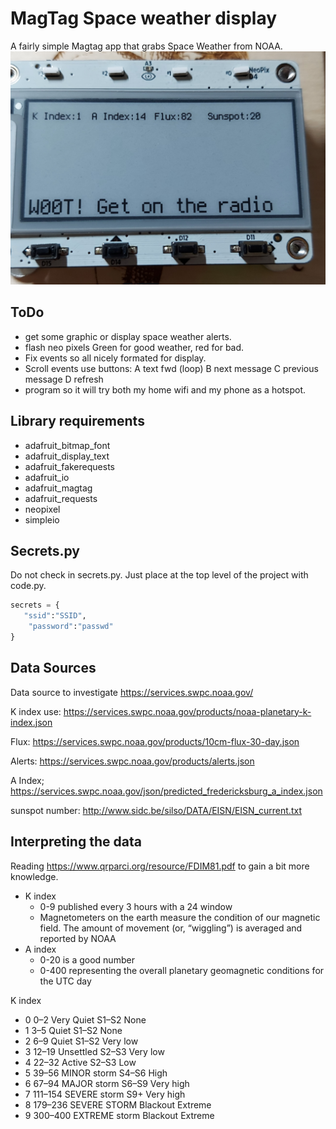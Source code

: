 # MagTag Space weather display
A fairly simple Magtag app that grabs Space Weather from NOAA.
![Good Weather](https://github.com/mpechner/sunweather/blob/bac27f5e9f7cc1100982c971dc1584c8c336a01d/goodweather.jpg)
## ToDo
* get some graphic or display space weather alerts.
* flash neo pixels Green for good weather, red for bad.
* Fix events so all nicely formated for display.
* Scroll events use buttons: A text fwd (loop) B next message C previous message D refresh  
* program so it will try both my home wifi and my phone as a hotspot.
## Library requirements
* adafruit_bitmap_font
* adafruit_display_text
* adafruit_fakerequests
* adafruit_io
* adafruit_magtag
* adafruit_requests
* neopixel
* simpleio
## Secrets.py
Do not check in secrets.py.  Just place at the top level of the project with code.py.
```python
secrets = {
   "ssid":"SSID",
    "password":"passwd"
}
```
## Data Sources

Data source to investigate  https://services.swpc.noaa.gov/

K index use: https://services.swpc.noaa.gov/products/noaa-planetary-k-index.json

Flux: https://services.swpc.noaa.gov/products/10cm-flux-30-day.json

Alerts: https://services.swpc.noaa.gov/products/alerts.json

A Index; https://services.swpc.noaa.gov/json/predicted_fredericksburg_a_index.json

sunspot number: http://www.sidc.be/silso/DATA/EISN/EISN_current.txt

## Interpreting the data
Reading https://www.qrparci.org/resource/FDIM81.pdf to gain a bit more knowledge.

* K index 
  * 0-9 published every 3 hours with a 24 window
  * Magnetometers on the earth measure the condition of our magnetic field. The amount of movement (or, “wiggling”) is averaged and reported by NOAA
* A index 
  * 0-20 is a good number
  * 0-400 representing the overall planetary geomagnetic conditions for the UTC day

K index
* 0 0–2 Very Quiet S1–S2 None
* 1 3–5 Quiet S1–S2 None
* 2 6–9 Quiet S1–S2 Very low
* 3 12–19 Unsettled S2–S3 Very low
* 4 22–32 Active S2–S3 Low
* 5 39–56 MINOR storm S4–S6 High
* 6 67–94 MAJOR storm S6–S9 Very high
* 7 111–154 SEVERE storm S9+ Very high
* 8 179–236 SEVERE STORM Blackout Extreme
* 9 300–400 EXTREME storm Blackout Extreme


